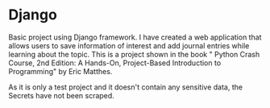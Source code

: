 # Django
Basic project using Django framework. 
I have created a web application that allows users to save information of interest and add journal entries while learning about the topic. This is a project shown in the book " Python Crash Course, 2nd Edition: A Hands-On, Project-Based Introduction to Programming" by Eric Matthes. 

As it is only a test project and it doesn't contain any sensitive data, the Secrets have not been scraped.
